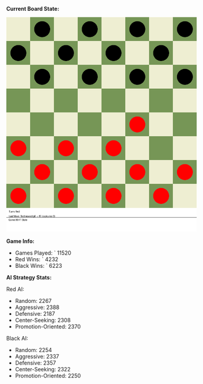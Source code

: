 
**Current Board State:**  
<!-- START_GIF -->
![Checkers Game](./checkers_game.gif)
<!-- END_GIF -->

**Game Info:**  
- Games Played: `<!-- GAMES_PLAYED --> 11520
- Red Wins: `<!-- RED_WINS --> 4232
- Black Wins: `<!-- BLACK_WINS --> 6223

<!-- AI_STATS -->
**AI Strategy Stats:**

Red AI:
- Random: 2267
- Aggressive: 2388
- Defensive: 2187
- Center-Seeking: 2308
- Promotion-Oriented: 2370

Black AI:
- Random: 2254
- Aggressive: 2337
- Defensive: 2357
- Center-Seeking: 2322
- Promotion-Oriented: 2250
